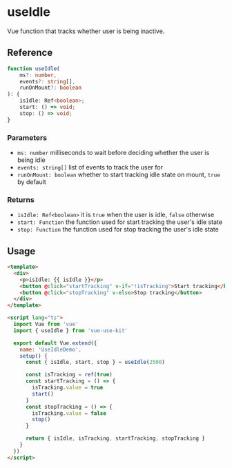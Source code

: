 # useIdle

Vue function that tracks whether user is being inactive.

## Reference

```typescript
function useIdle(
    ms?: number,
    events?: string[],
    runOnMount?: boolean
): {
    isIdle: Ref<boolean>;
    start: () => void;
    stop: () => void;
}
```

### Parameters

- `ms: number` milliseconds to wait before deciding whether the user is being idle
- `events: string[]` list of events to track the user for
- `runOnMount: boolean` whether to start tracking idle state on mount, `true` by default

### Returns

- `isIdle: Ref<boolean>` it is `true` when the user is idle, `false` otherwise
- `start: Function` the function used for start tracking the user's idle state
- `stop: Function` the function used for stop tracking the user's idle state

## Usage

```html
<template>
  <div>
    <p>isIdle: {{ isIdle }}</p>
    <button @click="startTracking" v-if="!isTracking">Start tracking</button>
    <button @click="stopTracking" v-else>Stop tracking</button>
  </div>
</template>

<script lang="ts">
  import Vue from 'vue'
  import { useIdle } from 'vue-use-kit'

  export default Vue.extend({
    name: 'UseIdleDemo',
    setup() {
      const { isIdle, start, stop } = useIdle(2500)

      const isTracking = ref(true)
      const startTracking = () => {
        isTracking.value = true
        start()
      }
      const stopTracking = () => {
        isTracking.value = false
        stop()
      }

      return { isIdle, isTracking, startTracking, stopTracking }
    }
  })
</script>
```
